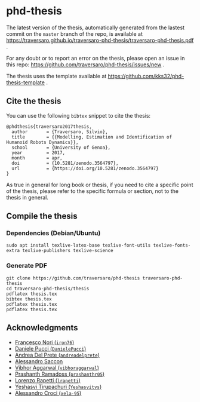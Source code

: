 # phd-thesis

The latest version of the thesis, automatically generated from the lastest commit on the `master` branch of the repo, is available at https://traversaro.github.io/traversaro-phd-thesis/traversaro-phd-thesis.pdf .

For any doubt or to report an error on the thesis, please open an issue in this repo: https://github.com/traversaro/phd-thesis/issues/new .

The thesis uses the template available at https://github.com/kks32/phd-thesis-template .

## Cite the thesis

You can use the following `bibtex` snippet to cite the thesis:

~~~
@phdthesis{traversaro2017thesis,
  author       = {Traversaro, Silvio},
  title        = {{Modelling, Estimation and Identification of Humanoid Robots Dynamics}},
  school       = {University of Genoa},
  year         = 2017,
  month        = apr,
  doi          = {10.5281/zenodo.3564797},
  url          = {https://doi.org/10.5281/zenodo.3564797}
}
~~~

As true in general for long book or thesis, if you need to cite a specific point of the thesis, please refer to the specific formula or section, not to the thesis in general.

## Compile the thesis 

### Dependencies (Debian/Ubuntu)
~~~
sudo apt install texlive-latex-base texlive-font-utils texlive-fonts-extra texlive-publishers texlive-science
~~~

### Generate PDF 
~~~
git clone https://github.com/traversaro/phd-thesis traversaro-phd-thesis
cd traversaro-phd-thesis/thesis
pdflatex thesis.tex
bibtex thesis.tex
pdflatex thesis.tex
pdflatex thesis.tex
~~~

## Acknowledgments  
* [Francesco Nori (`iron76`)](https://github.com/iron76)
* [Daniele Pucci (`DanielePucci`)](https://github.com/DanielePucci)
* [Andrea Del Prete (`andreadelprete`)](https://github.com/andreadelprete)
* [Alessandro Saccon](http://www.dct.tue.nl/asaccon/)
* [Vibhor Aggarwal (`vibhoraggarwal`)](https://github.com/vibhoraggarwal)
* [Prashanth Ramadoss (`prashanthr05`)](https://github.com/prashanthr05)
* [Lorenzo Rapetti (`lrapetti`)](https://github.com/lrapetti)
* [Yeshasvi Tirupachuri (`Yeshasvitvs`)](https://github.com/Yeshasvitvs)
* [Alessandro Croci (`xela-95`)](https://github.com/xela-95)

